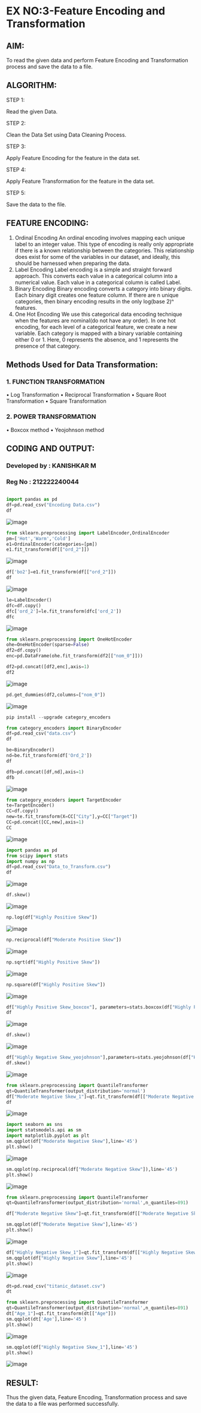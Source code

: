 # EX NO:3-Feature Encoding and Transformation

## AIM:
To read the given data and perform Feature Encoding and Transformation process and save the data to a file.

## ALGORITHM:
STEP 1:

Read the given Data.

STEP 2:

Clean the Data Set using Data Cleaning Process.

STEP 3:

Apply Feature Encoding for the feature in the data set.

STEP 4:

Apply Feature Transformation for the feature in the data set.

STEP 5:

Save the data to the file.

## FEATURE ENCODING:
1. Ordinal Encoding
An ordinal encoding involves mapping each unique label to an integer value. This type of encoding is really only appropriate if there is a known relationship between the categories. This relationship does exist for some of the variables in our dataset, and ideally, this should be harnessed when preparing the data.
2. Label Encoding
Label encoding is a simple and straight forward approach. This converts each value in a categorical column into a numerical value. Each value in a categorical column is called Label.
3. Binary Encoding
Binary encoding converts a category into binary digits. Each binary digit creates one feature column. If there are n unique categories, then binary encoding results in the only log(base 2)ⁿ features.
4. One Hot Encoding
We use this categorical data encoding technique when the features are nominal(do not have any order). In one hot encoding, for each level of a categorical feature, we create a new variable. Each category is mapped with a binary variable containing either 0 or 1. Here, 0 represents the absence, and 1 represents the presence of that category.

## Methods Used for Data Transformation:
  ### 1. FUNCTION TRANSFORMATION
• Log Transformation
• Reciprocal Transformation
• Square Root Transformation
• Square Transformation
  ### 2. POWER TRANSFORMATION
• Boxcox method
• Yeojohnson method

## CODING AND OUTPUT:
### Developed by : KANISHKAR M
### Reg No : 212222240044

```python

import pandas as pd
df=pd.read_csv("Encoding Data.csv")
df
```

![image](https://github.com/KANISHKAR2607/EXNO-3-DS/assets/118886772/b47db3ab-74b1-4254-9530-2e611d76a76d)



```py
from sklearn.preprocessing import LabelEncoder,OrdinalEncoder
pm=['Hot','Warm','Cold']
e1=OrdinalEncoder(categories=[pm])
e1.fit_transform(df[["ord_2"]])
```
![image](https://github.com/KANISHKAR2607/EXNO-3-DS/assets/118886772/63d394fe-e616-459e-ba61-1381b0ce6ce5)



```py
df['bo2']=e1.fit_transform(df[["ord_2"]])
df
```
![image](https://github.com/KANISHKAR2607/EXNO-3-DS/assets/118886772/381ba264-a72c-4478-9e67-18100e9ac94e)



```py
le=LabelEncoder()
dfc=df.copy()
dfc['ord_2']=le.fit_transform(dfc['ord_2'])
dfc
```
![image](https://github.com/KANISHKAR2607/EXNO-3-DS/assets/118886772/690a88e3-5f85-4cab-802b-493faa9ff4b6)


```py
from sklearn.preprocessing import OneHotEncoder
ohe=OneHotEncoder(sparse=False)
df2=df.copy()
enc=pd.DataFrame(ohe.fit_transform(df2[["nom_0"]]))
```


```py
df2=pd.concat([df2,enc],axis=1)
df2
```

![image](https://github.com/KANISHKAR2607/EXNO-3-DS/assets/118886772/46524eb1-13e4-4c8a-9055-d7cdb595b55c)



```py
pd.get_dummies(df2,columns=["nom_0"])
```
![image](https://github.com/KANISHKAR2607/EXNO-3-DS/assets/118886772/8d70f6e8-537a-431b-a3fb-b065d0e3f5fc)



```py
pip install --upgrade category_encoders
```

```py
from category_encoders import BinaryEncoder
df=pd.read_csv("data.csv")
df
```


```py
be=BinaryEncoder()
nd=be.fit_transform(df['Ord_2'])
df
```


```py
dfb=pd.concat([df,nd],axis=1)
dfb
```
![image](https://github.com/KANISHKAR2607/EXNO-3-DS/assets/118886772/6722ce61-78f2-480d-9d07-1f4747770d60)



```py
from category_encoders import TargetEncoder
te=TargetEncoder()
CC=df.copy()
new=te.fit_transform(X=CC["City"],y=CC["Target"])
CC=pd.concat([CC,new],axis=1)
CC
```
![image](https://github.com/KANISHKAR2607/EXNO-3-DS/assets/118886772/cd214ae5-3b7e-484d-a30d-8148dea68585)



```py
import pandas as pd
from scipy import stats
import numpy as np
df=pd.read_csv("Data_to_Transform.csv")
df
```
![image](https://github.com/KANISHKAR2607/EXNO-3-DS/assets/118886772/86b662e9-591f-441c-85e6-caadbfeb45be)



```py
df.skew()
```
![image](https://github.com/KANISHKAR2607/EXNO-3-DS/assets/118886772/dddce7c3-a91d-451b-a950-dc2c5eadb50e)



```py
np.log(df["Highly Positive Skew"])
```
![image](https://github.com/KANISHKAR2607/EXNO-3-DS/assets/118886772/23c38287-1986-46e7-8554-9c7fc4f542a0)



```py
np.reciprocal(df["Moderate Positive Skew"])
```
![image](https://github.com/KANISHKAR2607/EXNO-3-DS/assets/118886772/db111f6a-4a53-4244-87bf-85f529ec3193)



```py
np.sqrt(df["Highly Positive Skew"])
```
![image](https://github.com/KANISHKAR2607/EXNO-3-DS/assets/118886772/3ac02c82-90da-40d4-8056-b11081bed3eb)



```py
np.square(df["Highly Positive Skew"])
```
![image](https://github.com/KANISHKAR2607/EXNO-3-DS/assets/118886772/a49aaa91-5795-4d53-a75d-a13f27694513)



```py
df["Highly Positive Skew_boxcox"], parameters=stats.boxcox(df["Highly Positive Skew"])
df
```
![image](https://github.com/KANISHKAR2607/EXNO-3-DS/assets/118886772/1fc129d9-fb29-4fee-a377-76070bf12884)



```py
df.skew()
```
![image](https://github.com/KANISHKAR2607/EXNO-3-DS/assets/118886772/d1324c34-376e-4eff-aa6b-ac33bea906a4)



```py
df["Highly Negative Skew_yeojohnson"],parameters=stats.yeojohnson(df["Highly Negative Skew"])
df.skew()
```
![image](https://github.com/KANISHKAR2607/EXNO-3-DS/assets/118886772/4acddb0d-8ac6-4f42-81c0-ba2708e22dee)


```py
from sklearn.preprocessing import QuantileTransformer
qt=QuantileTransformer(output_distribution='normal')
df["Moderate Negative Skew_1"]=qt.fit_transform(df[["Moderate Negative Skew"]])
df
```
![image](https://github.com/PSriVarshan/EXNO-3-DS/assets/114944059/d8838866-2c73-4e6f-bb78-719723589804)

```py
import seaborn as sns
import statsmodels.api as sm
import matplotlib.pyplot as plt
sm.qqplot(df["Moderate Negative Skew"],line='45')
plt.show()
```
![image](https://github.com/KANISHKAR2607/EXNO-3-DS/assets/118886772/84b838d1-4121-4dc2-ae3d-d6bab32eb588)



```py
sm.qqplot(np.reciprocal(df["Moderate Negative Skew"]),line='45')
plt.show()
```

![image](https://github.com/KANISHKAR2607/EXNO-3-DS/assets/118886772/565a06a7-9374-4137-95a6-d7f85ba208e1)




```py
from sklearn.preprocessing import QuantileTransformer
qt=QuantileTransformer(output_distribution='normal',n_quantiles=891)

df["Moderate Negative Skew"]=qt.fit_transform(df[["Moderate Negative Skew"]])

sm.qqplot(df["Moderate Negative Skew"],line='45')
plt.show()
```

![image](https://github.com/KANISHKAR2607/EXNO-3-DS/assets/118886772/1e2b5120-f717-4826-9195-2f3e76014d52)



```py
df["Highly Negative Skew_1"]=qt.fit_transform(df[["Highly Negative Skew"]])
sm.qqplot(df["Highly Negative Skew"],line='45')
plt.show()
```

![image](https://github.com/KANISHKAR2607/EXNO-3-DS/assets/118886772/c28e56e0-a1e2-4be9-b697-66929dd290e9)



```py
dt=pd.read_csv("titanic_dataset.csv")
dt
```

```py
from sklearn.preprocessing import QuantileTransformer
qt=QuantileTransformer(output_distribution='normal',n_quantiles=891)
dt["Age_1"]=qt.fit_transform(dt[["Age"]])
sm.qqplot(dt['Age'],line='45') 
plt.show()
```
![image](https://github.com/KANISHKAR2607/EXNO-3-DS/assets/118886772/1527897e-3937-4385-888f-697b06b7d6ac)



```py
sm.qqplot(df["Highly Negative Skew_1"],line='45')
plt.show()
```
![image](https://github.com/KANISHKAR2607/EXNO-3-DS/assets/118886772/20f70e0b-af2d-45ac-935e-2bee0c844ba7)




## RESULT:
Thus the given data, Feature Encoding, Transformation process and save the data to a file was performed successfully.
       
